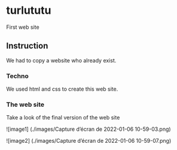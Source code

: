 # turlututu

First web site

## Instruction

We had to copy a website who already exist. 

### Techno

We used html and css to create this web site.

### The web site

Take a look of the final version of the web site

![image1] (./images/Capture d’écran de 2022-01-06 10-59-03.png)

![image2] (./images/Capture d’écran de 2022-01-06 10-59-07.png)
